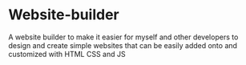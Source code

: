# Website-builder
A website builder to make it easier for myself and other developers to design and create simple websites that can be easily added onto and customized with HTML CSS and JS
